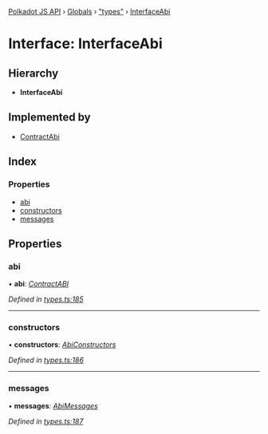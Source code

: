 [Polkadot JS API](../README.md) › [Globals](../globals.md) › ["types"](../modules/_types_.md) › [InterfaceAbi](_types_.interfaceabi.md)

# Interface: InterfaceAbi

## Hierarchy

* **InterfaceAbi**

## Implemented by

* [ContractAbi](../classes/_abi_.contractabi.md)

## Index

### Properties

* [abi](_types_.interfaceabi.md#abi)
* [constructors](_types_.interfaceabi.md#constructors)
* [messages](_types_.interfaceabi.md#messages)

## Properties

###  abi

• **abi**: *[ContractABI](_types_.contractabi.md)*

*Defined in [types.ts:185](https://github.com/polkadot-js/api/blob/506b042f8c/packages/api-contract/src/types.ts#L185)*

___

###  constructors

• **constructors**: *[AbiConstructors](../modules/_types_.md#abiconstructors)*

*Defined in [types.ts:186](https://github.com/polkadot-js/api/blob/506b042f8c/packages/api-contract/src/types.ts#L186)*

___

###  messages

• **messages**: *[AbiMessages](../modules/_types_.md#abimessages)*

*Defined in [types.ts:187](https://github.com/polkadot-js/api/blob/506b042f8c/packages/api-contract/src/types.ts#L187)*
